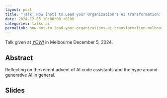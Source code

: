 ```yaml
---
layout: post
title: "Talk: How [not] to Lead your Organization's AI transformation: Strategies, Skills, and Culture – or how to skip the platform trap and deliver business value with AI - Melbourne 2024"
date: 2024-12-05 10:00:00 +0100
categories: talks ai
permalink: how-not-to-lead-your-organizations-ai-transformation-melbourne-2024/
---
```


Talk given at [*YOW!*](https://yowcon.com/) in Melbourne December 5, 2024.

## Abstract

Reflecting on the recent advent of AI code assistants and the hype around generative AI in general.

## Slides

<script defer class="speakerdeck-embed" data-id="9af1de95e1cc4ed892e1df8d28f24ee8" data-ratio="1.7777777777777777" src="//speakerdeck.com/assets/embed.js"></script>
